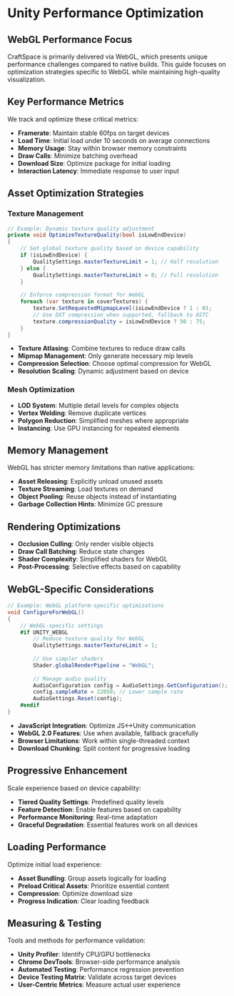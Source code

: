 # Unity Performance Optimization

## WebGL Performance Focus

CraftSpace is primarily delivered via WebGL, which presents unique performance challenges compared to native builds. This guide focuses on optimization strategies specific to WebGL while maintaining high-quality visualization.

## Key Performance Metrics

We track and optimize these critical metrics:

- **Framerate**: Maintain stable 60fps on target devices
- **Load Time**: Initial load under 10 seconds on average connections
- **Memory Usage**: Stay within browser memory constraints
- **Draw Calls**: Minimize batching overhead
- **Download Size**: Optimize package for initial loading
- **Interaction Latency**: Immediate response to user input

## Asset Optimization Strategies

### Texture Management

```csharp
// Example: Dynamic texture quality adjustment
private void OptimizeTextureQuality(bool isLowEndDevice)
{
    // Set global texture quality based on device capability
    if (isLowEndDevice) {
        QualitySettings.masterTextureLimit = 1; // Half resolution
    } else {
        QualitySettings.masterTextureLimit = 0; // Full resolution
    }
    
    // Enforce compression format for WebGL
    foreach (var texture in coverTextures) {
        texture.SetRequestedMipmapLevel(isLowEndDevice ? 1 : 0);
        // Use DXT compression when supported, fallback to ASTC
        texture.compressionQuality = isLowEndDevice ? 50 : 75;
    }
}
```

- **Texture Atlasing**: Combine textures to reduce draw calls
- **Mipmap Management**: Only generate necessary mip levels
- **Compression Selection**: Choose optimal compression for WebGL
- **Resolution Scaling**: Dynamic adjustment based on device

### Mesh Optimization

- **LOD System**: Multiple detail levels for complex objects
- **Vertex Welding**: Remove duplicate vertices
- **Polygon Reduction**: Simplified meshes where appropriate
- **Instancing**: Use GPU instancing for repeated elements

## Memory Management

WebGL has stricter memory limitations than native applications:

- **Asset Releasing**: Explicitly unload unused assets
- **Texture Streaming**: Load textures on demand
- **Object Pooling**: Reuse objects instead of instantiating
- **Garbage Collection Hints**: Minimize GC pressure

## Rendering Optimizations

- **Occlusion Culling**: Only render visible objects
- **Draw Call Batching**: Reduce state changes
- **Shader Complexity**: Simplified shaders for WebGL
- **Post-Processing**: Selective effects based on capability

## WebGL-Specific Considerations

```csharp
// Example: WebGL platform-specific optimizations
void ConfigureForWebGL()
{
    // WebGL-specific settings
    #if UNITY_WEBGL
        // Reduce texture quality for WebGL
        QualitySettings.masterTextureLimit = 1;
        
        // Use simpler shaders
        Shader.globalRenderPipeline = "WebGL";
        
        // Manage audio quality
        AudioConfiguration config = AudioSettings.GetConfiguration();
        config.sampleRate = 22050; // Lower sample rate
        AudioSettings.Reset(config);
    #endif
}
```

- **JavaScript Integration**: Optimize JS<->Unity communication
- **WebGL 2.0 Features**: Use when available, fallback gracefully
- **Browser Limitations**: Work within single-threaded context
- **Download Chunking**: Split content for progressive loading

## Progressive Enhancement

Scale experience based on device capability:

- **Tiered Quality Settings**: Predefined quality levels
- **Feature Detection**: Enable features based on capability
- **Performance Monitoring**: Real-time adaptation
- **Graceful Degradation**: Essential features work on all devices

## Loading Performance

Optimize initial load experience:

- **Asset Bundling**: Group assets logically for loading
- **Preload Critical Assets**: Prioritize essential content
- **Compression**: Optimize download size
- **Progress Indication**: Clear loading feedback

## Measuring & Testing

Tools and methods for performance validation:

- **Unity Profiler**: Identify CPU/GPU bottlenecks
- **Chrome DevTools**: Browser-side performance analysis
- **Automated Testing**: Performance regression prevention
- **Device Testing Matrix**: Validate across target devices
- **User-Centric Metrics**: Measure actual user experience 
